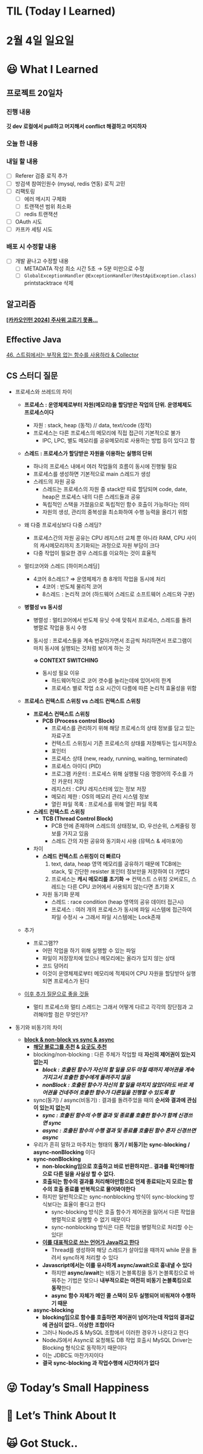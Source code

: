 # TIL (Today I Learned)

# 2월 4일 일요일

# 😃 What I Learned

## 프로젝트 20일차

### 진행 내용

**깃 dev 로컬에서 pull하고 머지해서 conflict 해결하고 머지하자**

### 오늘 한 내용

### 내일 할 내용

- [ ]  Referer 검증 로직 추가
- [ ]  방검색 참여인원수 (mysql, redis 연동) 로직 고민
- [ ]  리팩토링
    - [ ]  에러 메시지 구체화
    - [ ]  트랜잭션 범위 최소화
    - [ ]  redis 트랜잭션
- [ ]  OAuth 시도
- [ ]  카프카 세팅 시도

### 배포 시 수정할 내용

- [ ]  개발 끝나고 수정할 내용
    - [ ]  METADATA 작성 최소 시간 5초 → 5분 미만으로 수정
    - [ ]  `GlobalExceptionHandler` `@ExceptionHandler(RestApiException.class)` printstacktrace 삭제

## 알고리즘

**[[카카오인턴 2024] 주사위 고르기 못품…](https://www.notion.so/2024-74804659ca9b47c9a8ce05921b99cd76?pvs=21)**

## Effective Java

[46. 스트림에서는 부작용 없는 함수를 사용하라 & Collector](https://www.notion.so/46-Collector-07a2b7e00ad44795ab47e5388538e3e3?pvs=21)

## CS 스터디 질문

- 프로세스와 쓰레드의 차이
    - **프로세스 : 운영체제로부터 자원(메모리)을 할당받은 작업의 단위. 운영체제도 프로세스이다**
        - 자원 : stack, heap (동적) //  data, text/code (정적)
        - 프로세스는 다른 프로세스의 메모리에 직접 접근이 기본적으로 불가
            - IPC, LPC, 별도 메모리를 공유메모리로 사용하는 방법 등이 있다고 함
    - **스레드 : 프로세스가 할당받은 자원을 이용하는 실행의 단위**
        - 하나의 프로세스 내에서 여러 작업들의 흐름이 동시에 진행될 필요
        - 프로세스를 생성하면 기본적으로 main 스레드가 생성
        - 스레드의 자원 공유
            - 스레드는 프로세스의 자원 중 stack만 따로 할당되며 code, date, heap은 프로세스 내의 다른 스레드들과 공유
            - 독립적인 스택을 가졌음으로 독립적인 함수 호출이 가능하다는 의미
            - 자원의 생성, 관리의 중복성을 최소화하여 수행 능력을 올리기 위함
    - 왜 다중 프로세싱보다 다중 스레딩?
        - 프로세스간의 자원 공유는 CPU 레지스터 교체 뿐 아니라 RAM, CPU 사이의 캐시메모리까지 초기화되는 과정으로 자원 부담이 크다
        - 다중 작업이 필요한 경우 스레드를 이요하는 것이 효율적
    
    - 멀티코어와 스레드 [하이퍼스레딩]
        - 4코어 8스레드? ⇒ 운영체제가 총 8개의 작업을 동시에 처리
            - 4코어 : 반도체 물리적 코어
            - 8스레드 : 논리적 코어 (하드웨어 스레드로 소프트웨어 스레드와 구분)
    
    - **병렬성 vs 동시성**
        - 병렬성 : 멀티코어에서 반도체 유닛 수에 맞춰서 프로세스, 스레드를 돌려 병렬로 작업을 동시 수행
        - 동시성 : 프로세스들을 계속 번갈아가면서 조금씩 처리하면서 프로그램이 마치 동시에 실행되는 것처럼 보이게 하는 것
            
            **⇒ CONTEXT SWITCHING**
            
            - 동시성 필요 이유
                - 하드웨어적으로 코어 갯수를 늘리는데에 있어서의 한계
                - 프로세스 별로 작업 소요 시간이 다름에 따른 논리적 효율성을 위함
    
    - **프로세스 컨텍스트 스위칭 vs 스레드 컨텍스트 스위칭**
        - **프로세스 컨텍스트 스위칭**
            - **PCB (Process control Block)**
                - 프로세스를 관리하기 위해 해당 프로세스의 상태 정보를 담고 있는 자료구조
                - 컨텍스트 스위칭시 기존 프로세스의 상태를 저장해두는 임시저장소
                - 포인터
                - 프로세스 상태 (new, ready, running, waiting, terminated)
                - 프로세스 아이디 (PID)
                - 프로그램 카운터 : 프로세스 위해 실행될 다음 명령어의 주소를 가진 카운터 저장
                - 레지스터 : CPU 레지스터에 있는 정보 저장
                - 메모리 제한 : OS의 메모리 관리 시스템 정보
                - 열린 파일 목록 : 프로세스를 위해 열린 파일 목록
        - **스레드 컨텍스트 스위칭**
            - **TCB (Thread Control Block)**
                - PCB 안에 존재하며 스레드의 상태정보, ID, 우선순위, 스케줄링 정보를 가지고 있음
                - 스레드 간의 자원 공유와 동기화시 사용 (뮤텍스 & 세마포어)
        - 차이
            - **스레드 컨텍스트 스위칭이 더 빠르다**
                1. text, data, heap 영역 메모리를 공유하기 때문에 TCB에는 stack, 및 간단한 resister 포인터 정보만을 저장하여 더 가볍다
                2. 프로세스는 **캐시 메모리를 초기화** ⇒ 컨텍스트 스위칭 오버로드, 스레드는 다른 CPU 코어에서 사용되지 않는다면 초기화 X
            - 자원 동기화 문제
                - 스레드 : race condition (heap 영역의 공유 데이터 접근시)
                - 프로세스 : 여러 개의 프로세스가 동시에 파일 시스템에 접근하여 파일 수정시 → 그래서 파일 시스템에는 Lock존재
    
    - 추가
        - 프로그램??
            - 어떤 작업을 하기 위해 실행할 수 있는 파일
            - 파일이 저장장치에 있으나 메모리에는 올라가 있지 않는 상태
            - 코드 덩어리
            - 이것이 운영체제로부터 메모리에 적제되어 CPU 자원을 할당받아 실행되면 프로세스가 된다
        
    - [이후 추가 질문으로 좋을 것들](https://inpa.tistory.com/entry/%F0%9F%91%A9%E2%80%8D%F0%9F%92%BB-multi-process-multi-thread)
        - 멀티 프로세스와 멀티 스레드는 그래서 어떻게 다르고 각각의 장단점과 고려해야할 점은 무엇인가?
    
- 동기와 비동기의 차이
    - **[block & non-block vs sync & async](https://jh-7.tistory.com/25)**
        - **[해당 블로그를 추천](https://musma.github.io/2019/04/17/blocking-and-synchronous.html) &  [요곳도 추천](https://inpa.tistory.com/entry/%F0%9F%91%A9%E2%80%8D%F0%9F%92%BB-%EB%8F%99%EA%B8%B0%EB%B9%84%EB%8F%99%EA%B8%B0-%EB%B8%94%EB%A1%9C%ED%82%B9%EB%85%BC%EB%B8%94%EB%A1%9C%ED%82%B9-%EA%B0%9C%EB%85%90-%EC%A0%95%EB%A6%AC)**
        - blocking/non-blocking : 다른 주체가 작업할 때 **자신의 제어권이 있는지 없는지**
            - ***block : 호출된 함수가 자신의 할 일을 모두 마칠 때까지 제어권을 계속 가지고서 호출한 함수에게 돌려주지 않음***
            - ***nonBlock : 호출된 함수가 자신의 할 일을 마치지 않았더라도 바로 제어권을 건네주어 호출한 함수가 다른일을 진행할 수 있도록 함***
        - sync(동기) / async(비동기) : 결과를 돌려주었을 때의 **순서와 결과에 관심이 있는지 없는지**
            - ***sync : 호출된 함수의 수행 결과 및 종료를 호출한 함수가 함께 신경쓰면 sync***
            - ***async : 호출된 함수의 수행 결과 및 종료를 호출된 함수 혼자 신경쓰면 async***
        - 우리가 흔히 말하고 마주치는 형태의 **동기 / 비동기는 sync-blocking / async-nonBlocking** 이다
        - **sync-nonBlocking**
            - **non-blocking임으로 호출하고 바로 반환하지만.. 결과를 확인해야함으로 다른 일을 사실상 할 수 없다.**
            - **호출되는 함수의 결과를 처리해야만함으로 언제 종료되는지 모르는 함수의 호출 종료를 반복적으로 물어봐야한다**
            - 하지만 일반적으로는 sync-nonblocking 방식이 sync-blocking 방식보다는 효율이 좋다고 한다
                - sync-blocking 방식은 호출 함수가 제어권을 잃어서 다른 작업을 병렬적으로 실행할 수 없기 때문이다
                - sync-nonblocking 방식은 다른 작업을 병렬적으로 처리할 수는 있다!
            - [**이를 대표적으로 쓰는 언어가 Java라고 한다**](https://inpa.tistory.com/entry/%F0%9F%91%A9%E2%80%8D%F0%9F%92%BB-%EB%8F%99%EA%B8%B0%EB%B9%84%EB%8F%99%EA%B8%B0-%EB%B8%94%EB%A1%9C%ED%82%B9%EB%85%BC%EB%B8%94%EB%A1%9C%ED%82%B9-%EA%B0%9C%EB%85%90-%EC%A0%95%EB%A6%AC)
                - Thread를 생성하여 해당 스레드가 살아있을 때까지 while 문을 돌려서 sync하게 처리할 수 있다
            - **Javascript에서는 이를 유사하게 async/await으로 흉내낼 수 있다**
                - 하지만 **async/await**는 비동기 논블록킹을 동기 논블록킹으로 바꿔주는 기법은 맞으나 **내부적으로는 여전히 비동기 논블록킹으로 동작**한다
                - **async 함수 자체가 메인 콜 스택이 모두 실행되어 비워져야 수행하기 때문**
        - **async-blocking**
            - **blocking임으로 함수를 호출하면 제어권이 넘어가는데 작업의 결과값에 관심이 없다.. 이상한 조합이다**
            - 그러나 NodeJS & MySQL 조합에서 이러한 경우가 나온다고 한다
            - NodeJS에서 Async로 요청해도 DB 작업 호출시 MySQL Driver는 Blocking 형식으로 동작하기 때문이다
            - 이는 JDBC도 마찬가지이다
            - **결국 sync-blocking 과 작업수행에 시간차이가 없다**

# 😜 Today’s Small Happiness

# 🧐 Let’s Think About It

# 🙀 Got Stuck..